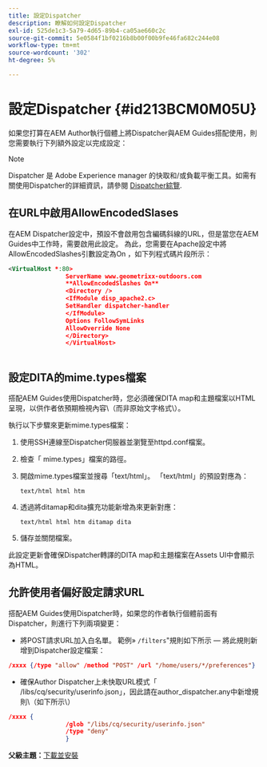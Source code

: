 ```yaml
---
title: 設定Dispatcher
description: 瞭解如何設定Dispatcher
exl-id: 525de1c3-5a79-4d65-89b4-ca05ae660c2c
source-git-commit: 5e0584f1bf0216b8b00f00b9fe46fa682c244e08
workflow-type: tm+mt
source-wordcount: '302'
ht-degree: 5%

---
```


# 設定Dispatcher {#id213BCM0M05U}

如果您打算在AEM Author執行個體上將Dispatcher與AEM Guides搭配使用，則您需要執行下列額外設定以完成設定：

>[!NOTE]
>
> Dispatcher 是 Adobe Experience manager 的快取和/或負載平衡工具。如需有關使用Dispatcher的詳細資訊，請參閱 [Dispatcher綜覽](https://experienceleague.adobe.com/docs/experience-manager-dispatcher/using/dispatcher.html?lang=en).

## 在URL中啟用AllowEncodedSlases

在AEM Dispatcher設定中，預設不會啟用包含編碼斜線的URL，但是當您在AEM Guides中工作時，需要啟用此設定。 為此，您需要在Apache設定中將AllowEncodedSlashes引數設定為On ，如下列程式碼片段所示：

```XML
<VirtualHost *:80>
                ServerName www.geometrixx-outdoors.com
                **AllowEncodedSlashes On**
                <Directory />
                <IfModule disp_apache2.c>
                SetHandler dispatcher-handler
                </IfModule>
                Options FollowSymLinks
                AllowOverride None
                </Directory>
                </VirtualHost>
            
```

## 設定DITA的mime.types檔案

搭配AEM Guides使用Dispatcher時，您必須確保DITA map和主題檔案以HTML呈現，以供作者依預期檢視內容\（而非原始文字格式\）。

執行以下步驟來更新mime.types檔案：

1. 使用SSH連線至Dispatcher伺服器並瀏覽至httpd.conf檔案。

1. 檢查「 mime.types」檔案的路徑。

1. 開啟mime.types檔案並搜尋「text/html」。 「text/html」的預設對應為：

   `text/html html htm`

1. 透過將ditamap和dita擴充功能新增為來更新對應：

   `text/html html htm ditamap dita`

1. 儲存並關閉檔案。


此設定更新會確保Dispatcher轉譯的DITA map和主題檔案在Assets UI中會顯示為HTML。

## 允許使用者偏好設定請求URL

搭配AEM Guides使用Dispatcher時，如果您的作者執行個體前面有Dispatcher，則進行下列兩項變更：

- 將POST請求URL加入白名單。 範例» `/filters`&quot;規則如下所示 — 將此規則新增到Dispatcher設定檔案：

```json
/xxxx {/type "allow" /method "POST" /url "/home/users/*/preferences"}
```

- 確保Author Dispatcher上未快取URL模式「 /libs/cq/security/userinfo.json」，因此請在author\_dispatcher.any中新增規則\（如下所示\）

```json
/xxxx {
                /glob "/libs/cq/security/userinfo.json"
                /type "deny"
                }
```

**父級主題：**[&#x200B;下載並安裝](download-install.md)
